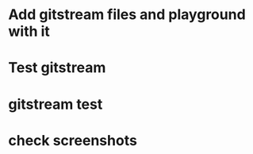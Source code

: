 # Add gitstream files and playground with it

# Test gitstream

# gitstream test

# check screenshots
